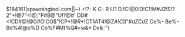 $184161|spawningtool.com||~) +!?- K C- R I.!1 D.!C!@0!D!C1!M#J2!S!?2"+!@7"<!@;"P#B@"U!?@#' DD#<!CD#@!@G#O!CO$"!CP$*!@R$+!CT$1 AT$4!@Z$A!C]$I"#d$Z Cd$Z Ce%- Be%- Bd%4!@o%D Co%F#Mt%Q#<w&* Dx&-"(
    
<!-- 

$182635|spawningtool.com||~* 4 ;+ H 8, L 31!: 91!D 41!I 32!W ;3"*!S6"1 >6"9#:7"A!S=#%!9E#6 @F#> 8I#M 8I#M 8I#R#iI#R ;J$" 9L$4!SL$4!ST$M!ST$M!ST$M!ST$M!ST$S 3T$S 3^%%!S^%%!Sk%7 =k%9 7n%C!7n%C!7n%C!7n%C!7


$183779|spawningtool.com||~* / /+ F !, J ,, S ,/!9" /!9!(/!; /0!H %1!Y!(4"6!P4"< #6"C .7"I 08"V 19#% /:#0 ,;#9!*?#C!'A#I" C#Z #C$ !*F$( ,G$0!'L$@!*P$I $R$O )R$R!'V%%!*Y%* (Y%*" \%5 (]%> (]%A!,a%E" c%S!*c%S!,j&# ,j&# ,m&/ )m&1 %m&1 %n&2!,n&2!,n&7!*y&M  y&M   -->

<!-- 
Note that due to size limitations, all workers are removed. Additionally, only the first 3 supply buildings are included, and only the first 10 of any other unit are included. -->